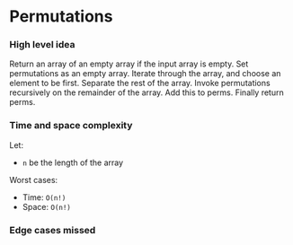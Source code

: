 # Permutations

### High level idea

Return an array of an empty array if the input array is empty.  Set permutations as an empty array.  Iterate through the array, and choose an element to be first.  Separate the rest of the array.  Invoke permutations recursively on the remainder of the array.  Add this to perms.  Finally return perms.  

### Time and space complexity

Let: <br>

- `n` be the length of the array<br>

Worst cases: <br>

- Time: `O(n!)` <br>
- Space: `O(n!)`

### Edge cases missed

